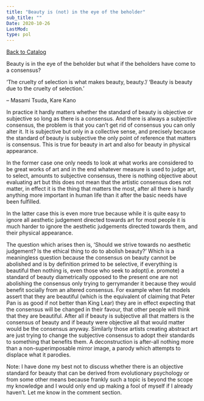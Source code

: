 ```yaml
---
title: "Beauty is (not) in the eye of the beholder"
sub_title: ""
Date: 2020-10-26
LastMod:
type: pol
---
```


[Back to Catalog](/)

Beauty is in the eye of the beholder but what if the beholders have come to a consensus?

‘The cruelty of selection is what makes beauty, beauty.’/ ‘Beauty is beauty due to the cruelty of selection.’

– Masami Tsuda, Kare Kano

In practice it hardly matters whether the standard of beauty is objective or subjective so long as there is a consensus. And there is always a subjective consensus, the problem is that you can’t get rid of consensus you can only alter it. It is subjective but only in a collective sense, and precisely because the standard of beauty is subjective the only point of reference that matters is consensus. This is true for beauty in art and also for beauty in physical appearance.

In the former case one only needs to look at what works are considered to be great works of art and in the end whatever measure is used to judge art, to select, amounts to subjective consensus, there is nothing objective about evaluating art but this does not mean that the artistic consensus does not matter, in effect it is the thing that matters the most, after all there is hardly anything more important in human life than it after the basic needs have been fulfilled.

In the latter case this is even more true because while it is quite easy to ignore all aesthetic judgement directed towards art for most people it is much harder to ignore the aesthetic judgements directed towards them, and their physical appearance.

The question which arises then is, ‘Should we strive towards no aesthetic judgement? Is the ethical thing to do to abolish beauty?’ Which is a meaningless question because the consensus on beauty cannot be abolished and is by definition primed to be selective, if everything is beautiful then nothing is, even those who seek to adopt(i.e. promote) a standard of beauty diametrically opposed to the present one are not abolishing the consensus only trying to gerrymander it because they would benefit socially from an altered consensus. For example when fat models assert that they are beautiful (which is the equivalent of claiming that Peter Pan is as good if not better than King Lear) they are in effect expecting that the consensus will be changed in their favour, that other people will think that they are beautiful. After all if beauty is subjective all that matters is the consensus of beauty and if beauty were objective all that would matter would be the consensus anyway. Similarly those artists creating abstract art are just trying to change the subjective consensus to adopt their standards to something that benefits them. A deconstruction is after-all nothing more than a non-superimposable mirror image, a parody which attempts to displace what it parodies.

Note: I have done my best not to discuss whether there is an objective standard for beauty that can be derived from evolutionary psychology or from some other means because frankly such a topic is beyond the scope my knowledge and I would only end up making a fool of myself if I already haven’t. Let me know in the comment section.
